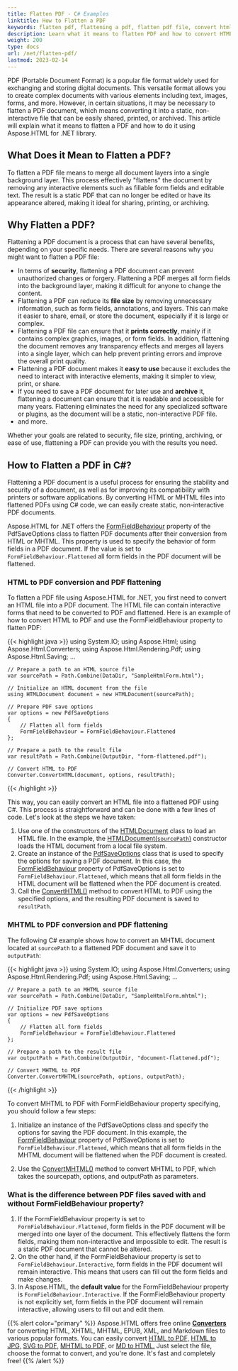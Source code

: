 ```yaml
---
title: Flatten PDF - C# Examples
linktitle: How to Flatten a PDF
keywords: flatten pdf, flattening a pdf, flatten pdf file, convert html to pdf, pdf document
description: Learn what it means to flatten PDF and how to convert HTML to PDF and flatten a PDF file using FormFieldBehaviour property.
weight: 200
type: docs
url: /net/flatten-pdf/
lastmod: 2023-02-14
---
```


PDF (Portable Document Format) is a popular file format widely used for exchanging and storing digital documents. This versatile format allows you to create complex documents with various elements including text, images, forms, and more. However, in certain situations, it may be necessary to flatten a PDF document, which means converting it into a static, non-interactive file that can be easily shared, printed, or archived. This article will explain what it means to flatten a PDF and how to do it using Aspose.HTML for .NET library.

## **What Does it Mean to Flatten a PDF?**

To flatten a PDF file means to merge all document layers into a single background layer. This process effectively "flattens" the document by removing any interactive elements such as fillable form fields and editable text. The result is a static PDF that can no longer be edited or have its appearance altered, making it ideal for sharing, printing, or archiving.

## **Why Flatten a PDF?**

Flattening a PDF document is a process that can have several benefits, depending on your specific needs. There are several reasons why you might want to flatten a PDF file:
 - In terms of **security**, flattening a PDF document can prevent unauthorized changes or forgery. Flattening a PDF merges all form fields into the background layer, making it difficult for anyone to change the content.
 - Flattening a PDF can reduce its **file size** by removing unnecessary information, such as form fields, annotations, and layers. This can make it easier to share, email, or store the document, especially if it is large or complex.
 - Flattening a PDF file can ensure that it **prints correctly**, mainly if it contains complex graphics, images, or form fields. In addition, flattening the document removes any transparency effects and merges all layers into a single layer, which can help prevent printing errors and improve the overall print quality.
 - Flattening a PDF document makes it **easy to use** because it excludes the need to interact with interactive elements, making it simpler to view, print, or share.
 - If you need to save a PDF document for later use and **archive** it, flattening a document can ensure that it is readable and accessible for many years. Flattening eliminates the need for any specialized software or plugins, as the document will be a static, non-interactive PDF file.
 - and more.

 Whether your goals are related to security, file size, printing, archiving, or ease of use, flattening a PDF can provide you with the results you need.

## **How to Flatten a PDF in C#?**

Flattening a PDF document is a useful process for ensuring the stability and security of a document, as well as for improving its compatibility with printers or software applications. By converting HTML or MHTML files into flattened PDFs using C# code, we can easily create static, non-interactive PDF documents.

Aspose.HTML for .NET offers the [FormFieldBehaviour](https://reference.aspose.com/html/net/aspose.html.rendering.pdf/pdfrenderingoptions/formfieldbehaviour/) property of the PdfSaveOptions class to flatten PDF documents after their conversion from HTML or MHTML. This property is used to specify the behavior of form fields in a PDF document. If the value is set to `FormFieldBehaviour.Flattened` all form fields in the PDF document will be flattened.

### **HTML to PDF conversion and PDF flattening**

To flatten a PDF file using Aspose.HTML for .NET, you first need to convert an HTML file into a PDF document. The HTML file can contain interactive forms that need to be converted to PDF and flattened. Here is an example of how to convert HTML to PDF and use the FormFieldBehaviour property to flatten PDF:

{{< highlight java >}}
using System.IO;
using Aspose.Html;
using Aspose.Html.Converters;
using Aspose.Html.Rendering.Pdf;
using Aspose.Html.Saving;
...
     
    // Prepare a path to an HTML source file
    var sourcePath = Path.Combine(DataDir, "SampleHtmlForm.html");

    // Initialize an HTML document from the file
    using HTMLDocument document = new HTMLDocument(sourcePath);

    // Prepare PDF save options
    var options = new PdfSaveOptions
    {
        // Flatten all form fields
        FormFieldBehaviour = FormFieldBehaviour.Flattened
    };

    // Prepare a path to the result file
    var resultPath = Path.Combine(OutputDir, "form-flattened.pdf");

    // Convert HTML to PDF
    Converter.ConvertHTML(document, options, resultPath);
{{< /highlight >}}

This way, you can easily convert an HTML file into a flattened PDF using C#. This process is straightforward and can be done with a few lines of code. Let's look at the steps we have taken:

1. Use one of the constructors of the [HTMLDocument](https://reference.aspose.com/html/net/aspose.html/htmldocument/htmldocument/) class to load an HTML file. In the example, the [HTMLDocument(`sourcePath`)](https://reference.aspose.com/html/net/aspose.html/htmldocument/htmldocument/#constructor_10) constructor loads the HTML document from a local file system. 
2. Create an instance of the [PdfSaveOptions](https://reference.aspose.com/html/net/aspose.html.saving/pdfsaveoptions/) class that is used to specify the options for saving a PDF document. In this case, the [FormFieldBehaviour](https://reference.aspose.com/html/net/aspose.html.rendering.pdf/pdfrenderingoptions/formfieldbehaviour/) property of PdfSaveOptions is set to `FormFieldBehaviour.Flattened`, which means that all form fields in the HTML document will be flattened when the PDF document is created.
3. Call the [ConvertHTML()](https://reference.aspose.com/html/net/aspose.html.converters/converter/converthtml/#converthtml_7) method to convert HTML to PDF using the specified options, and the resulting PDF document is saved to `resultPath`.

### **MHTML to PDF conversion and PDF flattening**

The following C# example shows how to convert an MHTML document located at `sourcePath` to a flattened  PDF document and save it to `outputPath`:

{{< highlight java >}}
using System.IO;
using Aspose.Html.Converters;
using Aspose.Html.Rendering.Pdf;
using Aspose.Html.Saving;
...
     
    // Prepare a path to an MHTML source file
    var sourcePath = Path.Combine(DataDir, "SampleHtmlForm.mhtml");

    // Initialize PDF save options
    var options = new PdfSaveOptions
    {
        // Flatten all form fields
        FormFieldBehaviour = FormFieldBehaviour.Flattened
    };

    // Prepare a path to the result file
    var outputPath = Path.Combine(OutputDir, "document-flattened.pdf");

    // Convert MHTML to PDF
    Converter.ConvertMHTML(sourcePath, options, outputPath);
{{< /highlight >}}

To convert MHTML to PDF with FormFieldBehaviour property specifying, you should follow a few steps:

1. Initialize an instance of the PdfSaveOptions class and specify the options for saving the PDF document. In this example, the [FormFieldBehaviour](https://reference.aspose.com/html/net/aspose.html.rendering.pdf/pdfrenderingoptions/formfieldbehaviour/) property of PdfSaveOptions is set to `FormFieldBehaviour.Flattened`, which means that all form fields in the MHTML document will be flattened when the PDF document is created. 

2. Use the [ConvertMHTML()](https://reference.aspose.com/html/net/aspose.html.converters/converter/converthtml/#converthtml_7) method to convert MHTML to PDF, which takes the sourcepath, options, and outputPath as parameters.

### **What is the difference between PDF files saved with and without FormFieldBehaviour property?**

1. If the FormFieldBehaviour property is set to `FormFieldBehaviour.Flattened`, form fields in the PDF document will be merged into one layer of the document. This effectively flattens the form fields, making them non-interactive and impossible to edit. The result is a static PDF document that cannot be altered.
2. On the other hand, if the FormFieldBehaviour property is set to `FormFieldBehaviour.Interactive`, form fields in the PDF document will remain interactive. This means that users can fill out the form fields and make changes. 
3. In Aspose.HTML, the **default value** for the FormFieldBehaviour property is `FormFieldBehaviour.Interactive`. If the FormFieldBehaviour property is not explicitly set, form fields in the PDF document will remain interactive, allowing users to fill out and edit them.

{{% alert color="primary" %}} 
Aspose.HTML offers free online [**Converters**](https://products.aspose.app/html/conversion) for converting HTML, XHTML, MHTML, EPUB, XML, and Markdown files to various popular formats. You can easily convert  [HTML to PDF,](https://products.aspose.app/html/conversion/html-to-pdf) [HTML to JPG,](https://products.aspose.app/html/conversion/html-to-jpg) [SVG to PDF,](https://products.aspose.app/svg/conversion/svg-to-pdf) [MHTML to PDF,](https://products.aspose.app/html/conversion/mhtml-to-pdf) or [MD to HTML.](https://products.aspose.app/html/conversion/md-to-html) Just select the file, choose the format to convert, and you're done. It's fast and completely free!
{{% /alert %}} 

